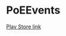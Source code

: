 PoEEvents
=========

[Play Store link](https://play.google.com/store/apps/details?id=com.tywholland.poeevents)

